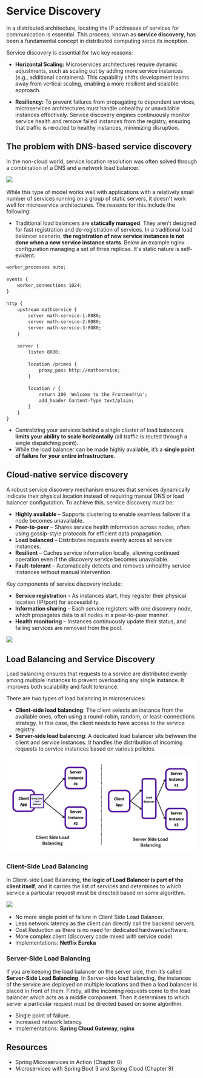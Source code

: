 # Service Discovery

In a distributed architecture, locating the IP addresses of services for communication is essential. This process, known as **service discovery**, has been a fundamental concept in distributed computing since its inception.

Service discovery is essential for two key reasons:

- **Horizontal Scaling:** Microservices architectures require dynamic adjustments, such as scaling out by adding more service instances (e.g., additional containers). This capability shifts development teams away from vertical scaling, enabling a more resilient and scalable approach.

- **Resiliency:** To prevent failures from propagating to dependent services, microservices architectures must handle unhealthy or unavailable instances effectively. Service discovery engines continuously monitor service health and remove failed instances from the registry, ensuring that traffic is rerouted to healthy instances, minimizing disruption.


## The problem with DNS-based service discovery
In the non-cloud world, service location resolution was often solved through a combination of a DNS and a network load balancer.

![](images/traditional-load-balancer.webp)

While this type of model works well with applications with a relatively small number of services running on a group of static servers, it doesn't work well for microservice architectures. The reasons for this include the following:
* Traditional load balancers are **statically managed**. They aren’t designed for fast registration and de-registration of services. In a traditional load balancer scenario, **the registration of new service instances is not done when a new service instance starts**. Below an example nginx configuration managing a set of three replicas. It's static nature is self-evident.

```text
worker_processes auto;

events {
    worker_connections 1024;
}

http {
    upstream mathservice {
        server math-service-1:8080;
        server math-service-2:8080;
        server math-service-3:8080;
    }

    server {
        listen 8080;

        location /primes {
            proxy_pass http://mathservice;
        }

        location / {
            return 200 'Welcome to the Frontend!\n';
            add_header Content-Type text/plain;
        }
    }
}
```
* Centralizing your services behind a single cluster of load balancers **limits your ability to scale horizontally** (all traffic is routed through a single dispatching point).
* While the load balancer can be made highly available, it’s a **single point of failure for your entire infrastructure**. 




## Cloud-native service discovery

A robust service discovery mechanism ensures that services dynamically indicate their physical location instead of requiring manual DNS or load balancer configuration. To achieve this, service discovery must be:

- **Highly available** – Supports clustering to enable seamless failover if a node becomes unavailable.
- **Peer-to-peer** – Shares service health information across nodes, often using gossip-style protocols for efficient data propagation.
- **Load balanced** – Distributes requests evenly across all service instances.
- **Resilient** – Caches service information locally, allowing continued operation even if the discovery service becomes unavailable.
- **Fault-tolerant** – Automatically detects and removes unhealthy service instances without manual intervention.

Key components of service discovery include:

- **Service registration** – As instances start, they register their physical location (IP/port) for accessibility.
- **Information sharing** – Each service registers with one discovery node, which propagates data to all nodes in a peer-to-peer manner.
- **Health monitoring** – Instances continuously update their status, and failing services are removed from the pool.

![](images/service-discovery.webp)




## Load Balancing and Service Discovery

Load balancing ensures that requests to a service are distributed evenly among multiple instances to prevent overloading any single instance. It improves both scalability and fault tolerance.

There are two types of load balancing in microservices:
- **Client-side load balancing**: The client selects an instance from the available ones, often using a round-robin, random, or least-connections strategy. In this case, the client needs to have access to the service registry.
- **Server-side load balancing**: A dedicated load balancer sits between the client and service instances. It handles the distribution of incoming requests to service instances based on various policies.

![](images/client-side-vs-server-side-lb.webp)

### Client-Side Load Balancing
In Client-side Load Balancing, **the logic of Load Balancer is part of the client itself**, and it carries the list of services and determines to which service a particular request must be directed based on some algorithm.

![](images/client-side-load-balancing.webp)

* No more single point of failure in Client Side Load Balancer.
* Less network latency as the client can directly call the backend servers.
* Cost Reduction as there is no need for dedicated hardware/software.
* More complex client (discovery code mixed with service code)
* Implementations: **Netflix Eureka**

### Server-Side Load Balancing
If you are keeping the load balancer on the server side, then it’s called **Server-Side Load Balancing**. In Server-side load balancing, the instances of the service are deployed on multiple locations and then a load balancer is placed in front of them. Firstly, all the incoming requests come to the load balancer which acts as a middle component. Then it determines to which server a particular request must be directed based on some algorithm.

* Single point of failure.
* Increased network latency.
* Implementations: **Spring Cloud Gateway, nginx**

## Resources
- Spring Microservices in Action (Chapter 6)
- Microservices with Spring Boot 3 and Spring Cloud (Chapter 9)
